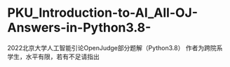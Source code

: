 # PKU_Introduction-to-AI_All-OJ-Answers-in-Python3.8-
2022北京大学人工智能引论OpenJudge部分题解（Python3.8）
作者为跨院系学生，水平有限，若有不足请指出
